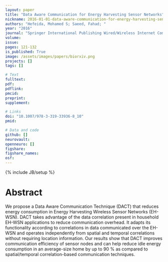 ```yaml
---
layout: paper
title: "Data Aware Communication for Energy Harvesting Sensor Networks"
nickname: 2016-01-01-data-aware-communication-for-energy-harvesting-sensor-networks
authors: "Hefeida, Mohamed S; Saeed, Fahad; "
year: "2016"
journal: "Springer International Publishing Wired/Wireless Internet Communications: 14th IFIP WG 6.2 International Conference, WWIC 2016, Thessaloniki, Greece, May 25-27, 2016, Proceedings 14"
volume: 
issue:
pages: 121-132
is_published: True
image: /assets/images/papers/biorxiv.png
projects: []
tags: []

# Text
fulltext:
pdf:
pdflink:
pmcid:
preprint: 
supplement:

# Links
doi: "10.1007/978-3-319-33936-8_10"
pmid:

# Data and code
github: []
neurovault:
openneuro: []
figshare:
figshare_names:
osf:
---
```

{% include JB/setup %}

# Abstract

We propose a Data Aware Communication Technique (DACT) that reduces energy consumption in Energy Harvesting Wireless Sensor Networks (EH-WSN). DACT takes advantage of the data correlation present in household EH-WSN applications to reduce communication overhead. It adapts its functionality according to correlations in data communicated over the EH-WSN and operates independently from spatial and temporal correlations without requiring location information. Our results show that DACT improves communication efficiency of sensor nodes and can help reduce idle energy consumption in an average-size home by up to 90 % as compared to spatial/temporal correlation-based communication techniques.
